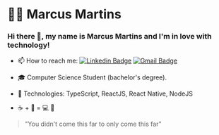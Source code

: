 # 👨‍🚀 Marcus Martins
### Hi there 👋, my name is Marcus Martins and I'm in love with technology!

- 📫 How to reach me: [![Linkedin Badge](https://img.shields.io/badge/-LinkedIn-blue?style=for-the-badge&logo=Linkedin&logoColor=white&link=https://www.linkedin.com/in/marcus-martins-developer/)](marcus-martins-software-engineer)
[![Gmail Badge](https://img.shields.io/badge/-Gmail-c14438?style=for-the-badge&logo=Gmail&logoColor=white&link=mailto:marcusmartins38@gmail.com)](mailto:marcusmartins38@gmail.com)  


- 🎓 Computer Science Student (bachelor's degree).
- 🚀 Technologies: TypeScript, ReactJS, React Native, NodeJS
-   :coffee:  +  :musical_note:   =  💻  :purple_heart:

> "You didn't come this far to only come this far"
